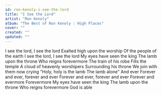 ```yaml
---
id: ron-kenoly-i-see-the-lord
title: "I See the Lord"
artist: "Ron Kenoly"
album: "The Best of Ron Kenoly : High Places"
cover: ""
created: ""
updated: ""
---
```


I see the lord, I see the lord
Exalted high upon the worship
Of the people of the earth
I see the lord, I see the lord
My eyes have seen the king
The lamb upon the throne
Who reigns forevermore
The train of his robe
Fills the temple
A cloud of heavenly worshipers
Surrounding his throne
We join with them now crying
"Holy, holy is the lamb
The lamb alone"
And ever
Forever and ever, forever and ever
Forever and ever, forever and ever
Forever and evermore
Forevermore
My eyes have seen the king
The lamb upon the throne
Who reigns forevermore
God is able